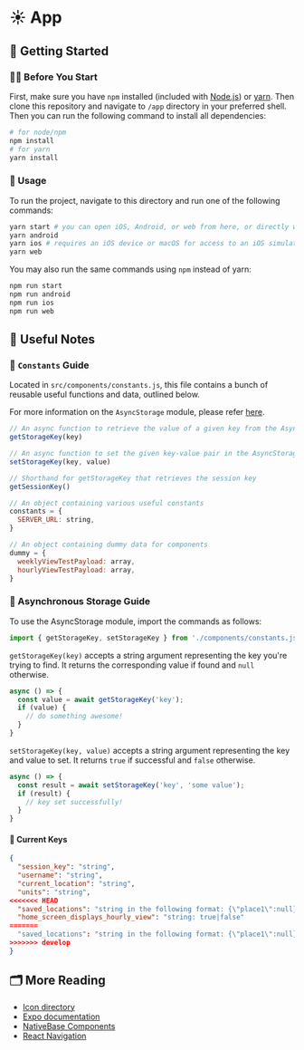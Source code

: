 # ☀️ App

## 🚀 Getting Started

### 🏃‍♀️ Before You Start

First, make sure you have `npm` installed (included with [Node.js](https://nodejs.org/en/)) or [yarn](https://yarnpkg.com/). Then clone this repository and navigate to `/app` directory in your preferred shell. Then you can run the following command to install all dependencies:

```bash
# for node/npm
npm install
# for yarn
yarn install
```

### 🚗 Usage

To run the project, navigate to this directory and run one of the following commands:

```bash
yarn start # you can open iOS, Android, or web from here, or directly with the commands below.
yarn android
yarn ios # requires an iOS device or macOS for access to an iOS simulator
yarn web
```

You may also run the same commands using `npm` instead of yarn:

```bash
npm run start
npm run android
npm run ios
npm run web
```

## 📝 Useful Notes

### 📘 `Constants` Guide

Located in `src/components/constants.js`, this file contains a bunch of reusable useful functions and data, outlined below.

For more information on the `AsyncStorage` module, please refer [here](#-asynchronous-storage-guide).

```js
// An async function to retrieve the value of a given key from the AsyncStorage module
getStorageKey(key)

// An async function to set the given key-value pair in the AsyncStorage module
setStorageKey(key, value)

// Shorthand for getStorageKey that retrieves the session key
getSessionKey()

// An object containing various useful constants
constants = {
  SERVER_URL: string,
}

// An object containing dummy data for components
dummy = {
  weeklyViewTestPayload: array,
  hourlyViewTestPayload: array,
}
```

### 📕 Asynchronous Storage Guide

To use the AsyncStorage module, import the commands as follows:

```js
import { getStorageKey, setStorageKey } from './components/constants.js'
```

`getStorageKey(key)` accepts a string argument representing the key you're trying to find. It returns the corresponding value if found and `null` otherwise.

```js
async () => {
  const value = await getStorageKey('key');
  if (value) {
    // do something awesome!
  }
}
```

`setStorageKey(key, value)` accepts a string argument representing the key and value to set. It returns `true` if successful and `false` otherwise.

```js
async () => {
  const result = await setStorageKey('key', 'some value');
  if (result) {
    // key set successfully!
  }
}
```

#### 🔑 Current Keys

```json
{
  "session_key": "string",
  "username": "string",
  "current_location": "string",
  "units": "string",
<<<<<<< HEAD
  "saved_locations": "string in the following format: {\"place1\":null}|{\"place2\":null}|{\"place3\":null}|{\"place4\":null}|{\"place5\":null}",
  "home_screen_displays_hourly_view": "string: true|false"
=======
  "saved_locations": "string in the following format: {\"place1\":null}|{\"place2\":null}|{\"place3\":null}|{\"place4\":null}|{\"place5\":null}"
>>>>>>> develop
}
```

## 🗂️ More Reading

- [Icon directory](https://expo.github.io/vector-icons/)
- [Expo documentation](https://docs.expo.io/)
- [NativeBase Components](https://docs.nativebase.io/Components.html)
- [React Navigation](https://reactnavigation.org/docs/getting-started)
